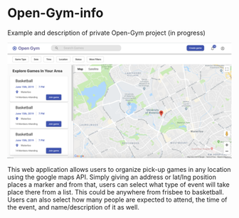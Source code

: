 # Open-Gym-info
Example and description of private Open-Gym project (in progress)

![](/open-gym.png)

This web application allows users to organize pick-up games in any location using the google maps API. Simply giving an address or lat/lng position places a marker and from that, users can select what type of event will take place there from a list. This could be anywhere from frisbee to basketball. Users can also select how many people are expected to attend, the time of the event, and name/description of it as well.

